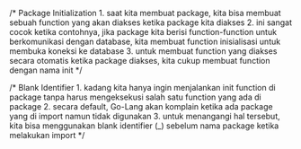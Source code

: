/*
	Package Initialization
	1. saat kita membuat package, kita bisa membuat sebuah function yang akan diakses ketika package kita diakses
	2. ini sangat cocok ketika contohnya, jika package kita berisi function-function untuk berkomunikasi dengan database, kita membuat function inisialisasi untuk membuka koneksi ke database
	3. untuk membuat function yang diakses secara otomatis ketika package diakses, kita cukup membuat function dengan nama init
*/

/*
	Blank Identifier
	1. kadang kita hanya ingin menjalankan init function di package tanpa harus mengeksekusi salah satu function yang ada di package
	2. secara default, Go-Lang akan komplain ketika ada package yang di import namun tidak digunakan
	3. untuk menangangi hal tersebut, kita bisa menggunakan blank identifier (_) sebelum nama package ketika melakukan import
*/
